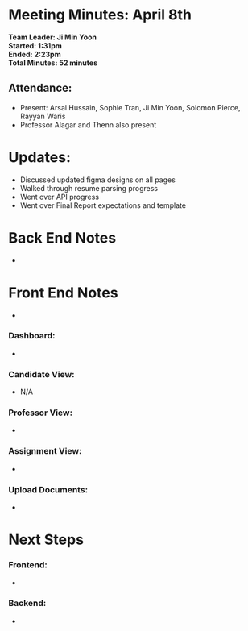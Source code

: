 # Meeting Minutes: April 8th
**Team Leader: Ji Min Yoon**\
**Started: 1:31pm**\
**Ended: 2:23pm**\
**Total Minutes: 52 minutes**



## Attendance:
* Present: Arsal Hussain, Sophie Tran, Ji Min Yoon, Solomon Pierce, Rayyan Waris
* Professor Alagar and Thenn also present

# Updates: 
- Discussed updated figma designs on all pages
- Walked through resume parsing progress
- Went over API progress
- Went over Final Report expectations and template
  
# Back End Notes
-

# Front End Notes
- 
  
### Dashboard:
- 
### Candidate View:
- N/A
### Professor View:
- 
### Assignment View:
- 
### Upload Documents:
- 


# Next Steps
### Frontend:
- 
### Backend:
-

